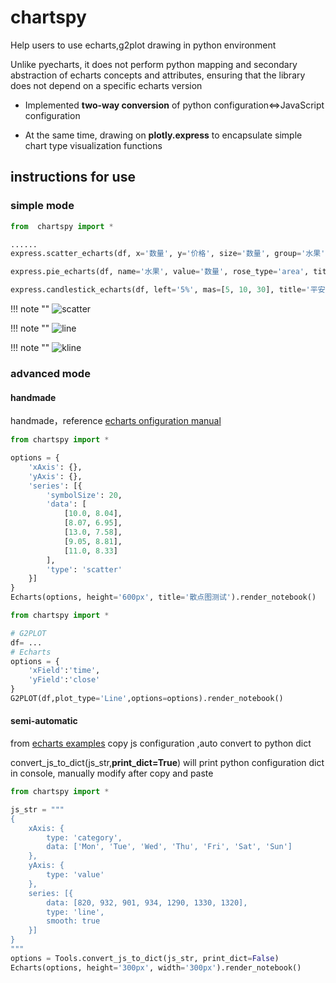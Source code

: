 # chartspy

Help users to use echarts,g2plot drawing in python environment

Unlike pyecharts, it does not perform python mapping and secondary abstraction of echarts concepts and attributes, ensuring that the library does not depend on a specific echarts version

* Implemented **two-way conversion** of python configuration<=>JavaScript configuration

* At the same time, drawing on **plotly.express** to encapsulate simple chart type visualization functions



## instructions for use

### simple mode

```python
from  chartspy import *

......
express.scatter_echarts(df, x='数量', y='价格', size='数量', group='水果', size_max=50, height='250px', title='scatter').render_notebook()

express.pie_echarts(df, name='水果', value='数量', rose_type='area', title="pie2", height='350px').render_notebook()

express.candlestick_echarts(df, left='5%', mas=[5, 10, 30], title='平安银行').render_notebook()
```
!!! note ""
    ![scatter](https://github.com/yiliuyan161/echartspy/blob/master/docs/images/scatter.png?raw=true)

!!! note ""
    ![line](https://github.com/yiliuyan161/echartspy/blob/master/docs/images/pie.png?raw=true)

!!! note ""
    ![kline](https://github.com/yiliuyan161/echartspy/blob/master/docs/images/kline.png?raw=true)

### advanced mode

#### handmade

handmade，reference [echarts onfiguration manual](https://echarts.apache.org/zh/option.html#title)

```python
from chartspy import *

options = {
    'xAxis': {},
    'yAxis': {},
    'series': [{
        'symbolSize': 20,
        'data': [
            [10.0, 8.04],
            [8.07, 6.95],
            [13.0, 7.58],
            [9.05, 8.81],
            [11.0, 8.33]
        ],
        'type': 'scatter'
    }]
}
Echarts(options, height='600px', title='散点图测试').render_notebook()
```

```python
from chartspy import *

# G2PLOT
df= ...
# Echarts
options = {
    'xField':'time',
    'yField':'close'
}
G2PLOT(df,plot_type='Line',options=options).render_notebook()
```

#### semi-automatic

from [echarts examples](https://echarts.apache.org/examples/zh/index.html) copy js configuration ,auto convert to python dict

convert_js_to_dict(js_str,**print_dict=True**) will print python configuration dict in console, manually modify after copy and paste

```python
from chartspy import *

js_str = """
{
    xAxis: {
        type: 'category',
        data: ['Mon', 'Tue', 'Wed', 'Thu', 'Fri', 'Sat', 'Sun']
    },
    yAxis: {
        type: 'value'
    },
    series: [{
        data: [820, 932, 901, 934, 1290, 1330, 1320],
        type: 'line',
        smooth: true
    }]
}
"""
options = Tools.convert_js_to_dict(js_str, print_dict=False)
Echarts(options, height='300px', width='300px').render_notebook()
```






